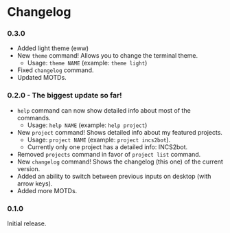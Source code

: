 # Changelog

### 0.3.0
- Added light theme (eww)
- New `theme` command! Allows you to change the terminal theme.
  - Usage: `theme NAME` (example: `theme light`)
- Fixed `changelog` command.
- Updated MOTDs.

### 0.2.0 - The biggest update so far!
- `help` command can now show detailed info about most of the commands.
  - Usage: `help NAME` (example: `help project`)
- New `project` command! Shows detailed info about my featured projects.
  - Usage: `project NAME` (example: `project incs2bot`).
  - Currently only one project has a detailed info: INCS2bot.
- Removed `projects` command in favor of `project list` command.
- New `changelog` command! Shows the changelog (this one) of the current version.
- Added an ability to switch between previous inputs on desktop (with arrow keys).
- Added more MOTDs.

### 0.1.0
Initial release.